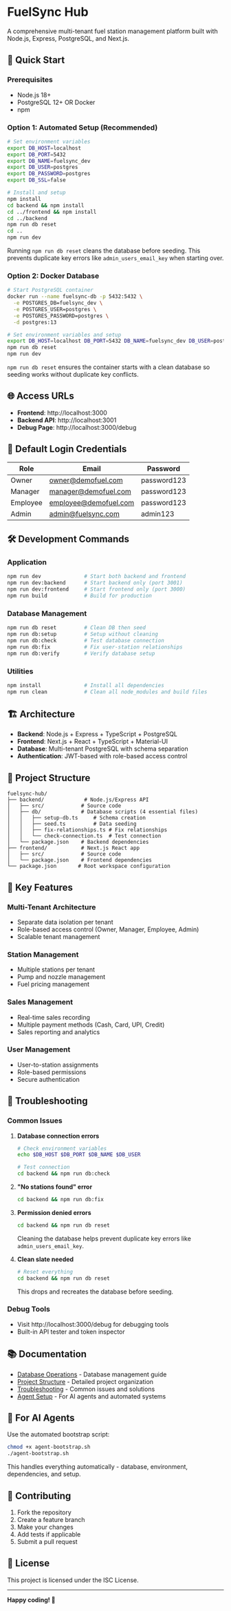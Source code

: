 # FuelSync Hub

A comprehensive multi-tenant fuel station management platform built with Node.js, Express, PostgreSQL, and Next.js.

## 🚀 Quick Start

### Prerequisites
- Node.js 18+
- PostgreSQL 12+ OR Docker
- npm

### Option 1: Automated Setup (Recommended)

```bash
# Set environment variables
export DB_HOST=localhost
export DB_PORT=5432
export DB_NAME=fuelsync_dev
export DB_USER=postgres
export DB_PASSWORD=postgres
export DB_SSL=false

# Install and setup
npm install
cd backend && npm install
cd ../frontend && npm install
cd ../backend
npm run db reset
cd ..
npm run dev
```

Running `npm run db reset` cleans the database before seeding. This prevents duplicate key errors like `admin_users_email_key` when starting over.

### Option 2: Docker Database

```bash
# Start PostgreSQL container
docker run --name fuelsync-db -p 5432:5432 \
  -e POSTGRES_DB=fuelsync_dev \
  -e POSTGRES_USER=postgres \
  -e POSTGRES_PASSWORD=postgres \
  -d postgres:13

# Set environment variables and setup
export DB_HOST=localhost DB_PORT=5432 DB_NAME=fuelsync_dev DB_USER=postgres DB_PASSWORD=postgres DB_SSL=false
npm run db reset
npm run dev
```

`npm run db reset` ensures the container starts with a clean database so seeding works without duplicate key conflicts.

## 🌐 Access URLs

- **Frontend**: http://localhost:3000
- **Backend API**: http://localhost:3001
- **Debug Page**: http://localhost:3000/debug

## 🔐 Default Login Credentials

| Role | Email | Password |
|------|-------|----------|
| Owner | owner@demofuel.com | password123 |
| Manager | manager@demofuel.com | password123 |
| Employee | employee@demofuel.com | password123 |
| Admin | admin@fuelsync.com | admin123 |

## 🛠️ Development Commands

### Application
```bash
npm run dev              # Start both backend and frontend
npm run dev:backend      # Start backend only (port 3001)
npm run dev:frontend     # Start frontend only (port 3000)
npm run build            # Build for production
```

### Database Management
```bash
npm run db reset         # Clean DB then seed
npm run db:setup         # Setup without cleaning
npm run db:check         # Test database connection
npm run db:fix           # Fix user-station relationships
npm run db:verify        # Verify database setup
```

### Utilities
```bash
npm install              # Install all dependencies
npm run clean            # Clean all node_modules and build files
```

## 🏗️ Architecture

- **Backend**: Node.js + Express + TypeScript + PostgreSQL
- **Frontend**: Next.js + React + TypeScript + Material-UI
- **Database**: Multi-tenant PostgreSQL with schema separation
- **Authentication**: JWT-based with role-based access control

## 📁 Project Structure

```
fuelsync-hub/
├── backend/             # Node.js/Express API
│   ├── src/            # Source code
│   ├── db/             # Database scripts (4 essential files)
│   │   ├── setup-db.ts     # Schema creation
│   │   ├── seed.ts         # Data seeding
│   │   ├── fix-relationships.ts # Fix relationships
│   │   └── check-connection.ts  # Test connection
│   └── package.json    # Backend dependencies
├── frontend/           # Next.js React app
│   ├── src/            # Source code
│   └── package.json    # Frontend dependencies
└── package.json       # Root workspace configuration
```

## 🔧 Key Features

### Multi-Tenant Architecture
- Separate data isolation per tenant
- Role-based access control (Owner, Manager, Employee, Admin)
- Scalable tenant management

### Station Management
- Multiple stations per tenant
- Pump and nozzle management
- Fuel pricing management

### Sales Management
- Real-time sales recording
- Multiple payment methods (Cash, Card, UPI, Credit)
- Sales reporting and analytics

### User Management
- User-to-station assignments
- Role-based permissions
- Secure authentication

## 🐛 Troubleshooting

### Common Issues

1. **Database connection errors**
   ```bash
   # Check environment variables
   echo $DB_HOST $DB_PORT $DB_NAME $DB_USER
   
   # Test connection
   cd backend && npm run db:check
   ```

2. **"No stations found" error**
   ```bash
   cd backend && npm run db:fix
   ```

3. **Permission denied errors**
   ```bash
   cd backend && npm run db reset
   ```
   Cleaning the database helps prevent duplicate key errors like `admin_users_email_key`.

4. **Clean slate needed**
   ```bash
   # Reset everything
   cd backend && npm run db reset
   ```
   This drops and recreates the database before seeding.

### Debug Tools
- Visit http://localhost:3000/debug for debugging tools
- Built-in API tester and token inspector

## 📚 Documentation

- [Database Operations](DATABASE_OPERATIONS.md) - Database management guide
- [Project Structure](PROJECT_STRUCTURE.md) - Detailed project organization
- [Troubleshooting](TROUBLESHOOTING.md) - Common issues and solutions
- [Agent Setup](AGENT_SETUP.md) - For AI agents and automated systems

## 🤖 For AI Agents

Use the automated bootstrap script:

```bash
chmod +x agent-bootstrap.sh
./agent-bootstrap.sh
```

This handles everything automatically - database, environment, dependencies, and setup.

## 🤝 Contributing

1. Fork the repository
2. Create a feature branch
3. Make your changes
4. Add tests if applicable
5. Submit a pull request

## 📄 License

This project is licensed under the ISC License.

---

**Happy coding! 🚀**
